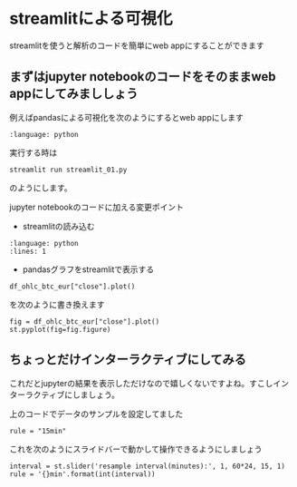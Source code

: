 # streamlitによる可視化

streamlitを使うと解析のコードを簡単にweb appにすることができます

## まずはjupyter notebookのコードをそのままweb appにしてみまししょう

例えばpandasによる可視化を次のようにするとweb appにします

```{literalinclude} ./code/streamlit_01.py
:language: python
```

実行する時は

```
streamlit run streamlit_01.py
```
のようにします。

jupyter notebookのコードに加える変更ポイント

- streamlitの読み込む

```{literalinclude} ./code/streamlit_01.py
:language: python
:lines: 1
```

- pandasグラフをstreamlitで表示する

```
df_ohlc_btc_eur["close"].plot()
```

を次のように書き換えます

```
fig = df_ohlc_btc_eur["close"].plot()
st.pyplot(fig=fig.figure)
```

## ちょっとだけインターラクティブにしてみる

これだとjupyterの結果を表示しただけなので嬉しくないですよね。すこしインターラクティブにしましょう。

上のコードでデータのサンプルを設定してました

```
rule = "15min"
```

これを次のようにスライドバーで動かして操作できるようにしましょう

```
interval = st.slider('resample interval(minutes):', 1, 60*24, 15, 1)
rule = '{}min'.format(int(interval))
```

